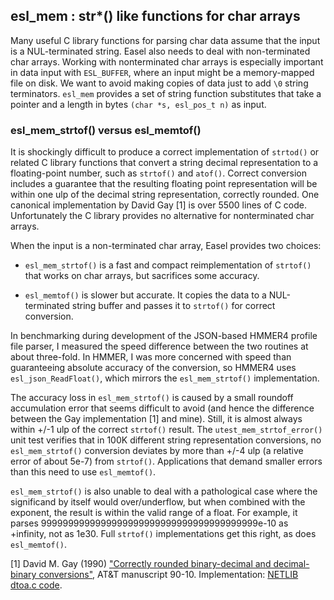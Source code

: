 ## esl_mem : str*() like functions for char arrays


Many useful C library functions for parsing char data assume that the
input is a NUL-terminated string. Easel also needs to deal with
non-terminated char arrays.  Working with nonterminated char arrays is
especially important in data input with `ESL_BUFFER`, where an input
might be a memory-mapped file on disk. We want to avoid making copies
of data just to add `\0` string terminators.  `esl_mem` provides a set
of string function substitutes that take a pointer and a length in
bytes `(char *s, esl_pos_t n)` as input.


### esl_mem_strtof() versus esl_memtof()

It is shockingly difficult to produce a correct implementation of
`strtod()` or related C library functions that convert a string
decimal representation to a floating-point number, such as `strtof()`
and `atof()`. Correct conversion includes a guarantee that the
resulting floating point representation will be within one ulp of the
decimal string representation, correctly rounded. One canonical
implementation by David Gay [1] is over 5500 lines of C code.
Unfortunately the C library provides no alternative for nonterminated
char arrays.

When the input is a non-terminated char array, Easel provides two
choices:

 * `esl_mem_strtof()` is a fast and compact reimplementation of
   `strtof()` that works on char arrays, but sacrifices some accuracy.

 * `esl_memtof()` is slower but accurate. It copies the data to a
   NUL-terminated string buffer and passes it to `strtof()` for
   correct conversion.

In benchmarking during development of the JSON-based HMMER4 profile
file parser, I measured the speed difference between the two routines
at about three-fold. In HMMER, I was more concerned with speed than
guaranteeing absolute accuracy of the conversion, so HMMER4 uses
`esl_json_ReadFloat()`, which mirrors the `esl_mem_strtof()`
implementation.

The accuracy loss in `esl_mem_strtof()` is caused by a small roundoff
accumulation error that seems difficult to avoid (and hence the
difference between the Gay implementation [1] and mine). Still, it is
almost always within +/-1 ulp of the correct `strtof()` result. The
`utest_mem_strtof_error()` unit test verifies that in 100K different
string representation conversions, no `esl_mem_strtof()` conversion
deviates by more than +/-4 ulp (a relative error of about 5e-7) from
`strtof()`. Applications that demand smaller errors than this need to
use `esl_memtof()`.

`esl_mem_strtof()` is also unable to deal with a pathological case
where the significand by itself would over/underflow, but when
combined with the exponent, the result is within the valid range of a
float. For example, it parses
9999999999999999999999999999999999999999e-10 as +infinity, not as
1e30. Full `strtof()` implementations get this right, as does
`esl_memtof()`.

[1] David M. Gay (1990)
    ["Correctly rounded binary-decimal and decimal-binary conversions"](https://www.ampl.com/REFS/rounding.pdf),
    AT&T manuscript 90-10. Implementation: [NETLIB dtoa.c code](https://www.ampl.com/netlib/fp/dtoa.c).
